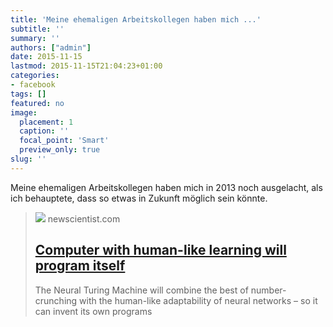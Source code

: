 ```yaml
---
title: 'Meine ehemaligen Arbeitskollegen haben mich ...'
subtitle: ''
summary: ''
authors: ["admin"]
date: 2015-11-15
lastmod: 2015-11-15T21:04:23+01:00
categories:
- facebook
tags: []
featured: no
image:
  placement: 1
  caption: ''
  focal_point: 'Smart'
  preview_only: true
slug: ''
---
```

Meine ehemaligen Arbeitskollegen haben mich in 2013 noch ausgelacht, als ich behauptete, dass so etwas in Zukunft möglich sein könnte.
> [![](https://images.newscientist.com/wp-content/uploads/2014/10/mg22429932.200-1_300.jpg)](https://www.newscientist.com/article/mg22429932-200-computer-with-human-like-learning-will-program-itself)
> newscientist.com
> ## [Computer with human-like learning will program itself](https://www.newscientist.com/article/mg22429932-200-computer-with-human-like-learning-will-program-itself)
>
>The Neural Turing Machine will combine the best of number-crunching with the human-like adaptability of neural networks – so it can invent its own programs

